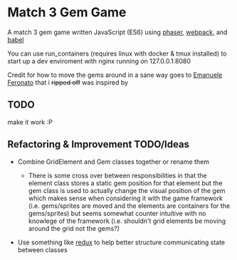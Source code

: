 # Match 3 Gem Game

A match 3 gem game written JavaScript (ES6) using [phaser](https://phaser.io/), [webpack](https://webpack.github.io/), and [babel](https://babeljs.io/)

You can use run_containers (requires linux with docker & tmux installed) to start up a dev enviroment with nginx running on 127.0.0.1:8080

Credit for how to move the gems around in a sane way goes to [Emanuele Feronato](http://www.emanueleferonato.com/2016/05/17/match-3-bejeweled-html5-prototype-made-with-phaser/) that i ~~ripped off~~ was inspired by

## TODO
make it work :P

## Refactoring & Improvement TODO/Ideas

* Combine GridElement and Gem classes together or rename them
  * There is some cross over between responsibilities in that the element class stores a static gem position for that element but the gem class is used to actually change the visual position of the gem which makes sense when considering it with the game framework (i.e. gems/sprites are moved and the elements are containers for the gems/sprites) but seems somewhat counter intuitive with no knowlege of the framework (i.e. shouldn't grid elements be moving around the grid not the gems?)


* Use something like [redux](http://redux.js.org/) to help better structure communicating state between classes
